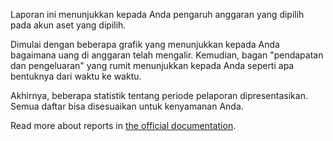 Laporan ini menunjukkan kepada Anda pengaruh anggaran yang dipilih pada akun aset yang dipilih.

Dimulai dengan beberapa grafik yang menunjukkan kepada Anda bagaimana uang di anggaran telah mengalir. Kemudian, bagan "pendapatan dan pengeluaran" yang rumit menunjukkan kepada Anda seperti apa bentuknya dari waktu ke waktu.

Akhirnya, beberapa statistik tentang periode pelaporan dipresentasikan. Semua daftar bisa disesuaikan untuk kenyamanan Anda.

Read more about reports in [the official documentation](https://firefly-iii.readthedocs.io/en/latest/advanced/reports.html).